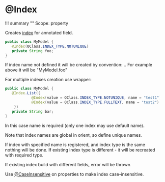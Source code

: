 # @Index

!!! summary ""
    Scope: property

Creates [index](https://orientdb.com/docs/3.0.x/indexing/Indexes.html) for annotated field.

```java
public class MyModel {
   @Index(OClass.INDEX_TYPE.NOTUNIQUE)
   private String foo;
}
```

If index name not defined it will be created by convention: <class name>.<field name>.
For example above it will be "MyModel.foo"

For multiple indexes creation use wrapper:
```java
public class MyModel {
   @Index.List({
            @Index(value = OClass.INDEX_TYPE.NOTUNIQUE, name = "test1"),
            @Index(value = OClass.INDEX_TYPE.FULLTEXT, name = "test2")
    })
   private String bar;
}
```

In this case name is required (only one index may use default name).

Note that index names are global in orient, so define unique names.

If index with specified name is registered, and index type is the same nothing will be done.
If existing index type is different - it will be recreated with required type.

If existing index build with different fields, error will be thrown.

Use [@CaseInsensitive](caseinsensitive.md) on properties to make index case-insensitive.

